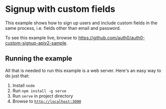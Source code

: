 # Signup with custom fields

This example shows how to sign up users and include custom fields in the same process, i.e. fields other than email and password.

To see this example live, browse to https://github.com/auth0/auth0-custom-signup-apiv2-sample.

## Running the example

All that is needed to run this example is a web server. Here's an easy way to do just that:

1. Install `node`
2. Run `npm install -g serve`
3. Run `serve` in project directory
4. Browse to [`http://localhost:3000`](http://localhost:3000)
